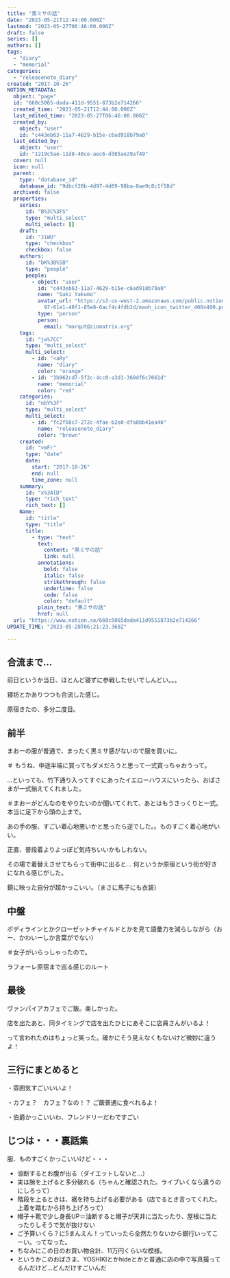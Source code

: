 ```yaml
---
title: "黒ミサの話"
date: "2023-05-21T12:44:00.000Z"
lastmod: "2023-05-27T06:46:00.000Z"
draft: false
series: []
authors: []
tags:
  - "diary"
  - "memorial"
categories:
  - "releasenote_diary"
created: "2017-10-26"
NOTION_METADATA:
  object: "page"
  id: "660c5065-dada-411d-9551-873b2e714266"
  created_time: "2023-05-21T12:44:00.000Z"
  last_edited_time: "2023-05-27T06:46:00.000Z"
  created_by:
    object: "user"
    id: "c443eb63-11a7-4629-b15e-c6ad918b79a0"
  last_edited_by:
    object: "user"
    id: "1219c5ae-11d8-48ce-aec6-d385ae29af49"
  cover: null
  icon: null
  parent:
    type: "database_id"
    database_id: "9dbcf20b-4d97-4d69-98ba-8ae9c8c1f58d"
  archived: false
  properties:
    series:
      id: "B%3C%3FS"
      type: "multi_select"
      multi_select: []
    draft:
      id: "JiWU"
      type: "checkbox"
      checkbox: false
    authors:
      id: "bK%3B%5B"
      type: "people"
      people:
        - object: "user"
          id: "c443eb63-11a7-4629-b15e-c6ad918b79a0"
          name: "Saki Yakumo"
          avatar_url: "https://s3-us-west-2.amazonaws.com/public.notion-static.com/3ad1c4\
            97-61e1-48f1-85e8-6acf4c4fdb2d/maoh_icon_twitter_400x400.png"
          type: "person"
          person:
            email: "marqut@ziomatrix.org"
    tags:
      id: "jw%7CC"
      type: "multi_select"
      multi_select:
        - id: "<aRy"
          name: "diary"
          color: "orange"
        - id: "3b962cd7-5f2c-4cc0-a3d1-369df6c7661d"
          name: "memorial"
          color: "red"
    categories:
      id: "nbY%3F"
      type: "multi_select"
      multi_select:
        - id: "fc2f58c7-272c-4fae-b2e0-dfa8bb41ea46"
          name: "releasenote_diary"
          color: "brown"
    created:
      id: "vmFr"
      type: "date"
      date:
        start: "2017-10-26"
        end: null
        time_zone: null
    summary:
      id: "x%3AlD"
      type: "rich_text"
      rich_text: []
    Name:
      id: "title"
      type: "title"
      title:
        - type: "text"
          text:
            content: "黒ミサの話"
            link: null
          annotations:
            bold: false
            italic: false
            strikethrough: false
            underline: false
            code: false
            color: "default"
          plain_text: "黒ミサの話"
          href: null
  url: "https://www.notion.so/660c5065dada411d9551873b2e714266"
UPDATE_TIME: "2023-05-28T06:21:23.368Z"

---
```

<link rel="stylesheet" href="https://cdn.jsdelivr.net/npm/katex@0.16.2/dist/katex.min.css" integrity="sha384-bYdxxUwYipFNohQlHt0bjN/LCpueqWz13HufFEV1SUatKs1cm4L6fFgCi1jT643X" crossorigin="anonymous">


## 合流まで…


前日というか当日、ほとんど寝ずに参戦したせいでしんどい。。。


寝坊とかありつつも合流した感じ。


原宿きたの、多分二度目。


## 前半


まおーの服が普通で、まったく黒ミサ感がないので服を買いに。


＃ もうね、中途半端に買ってもダメだろうと思って一式買っちゃおうって。


…といっても、竹下通り入ってすぐにあったイエローハウスにいったら、おばさまが一式揃えてくれました。


＃まおーがどんなのをやりたいのか聞いてくれて、あとはもうさっくりと一式。本当に足下から頭の上まで。


あの手の服、すごい着心地悪いかと思ったら逆でした。。ものすごく着心地がいい。


正直、普段着よりよっぽど気持ちいいかもしれない。


その場で着替えさせてもらって街中に出ると… 何というか原宿という街が好きになれる感じがした。


鏡に映った自分が超かっこいい。（まさに馬子にも衣装）


## 中盤


ボディラインとかクローゼットチャイルドとかを見て語彙力を減らしながら（おー、かわいーしか言葉がでない）


＃女子がいらっしゃったので。


ラフォーレ原宿まで巡る感じのルート


## 最後


ヴァンパイアカフェでご飯。楽しかった。


店を出たあと、同タイミングで店を出たひとにあそこに店員さんがいるよ！


って言われたのはちょっと笑った。確かにそう見えなくもないけど微妙に違うよ！


## 三行にまとめると


・雰囲気すごいいいよ！


・カフェ？　カフェ？なの！？ ご飯普通に食べれるよ！


・伯爵かっこいいわ、フレンドリーだわですごい


## じつは・・・裏話集


服、ものすごくかっこいいけど・・・

- 油断するとお腹が出る（ダイエットしないと…）
- 実は腕を上げると多分破れる（ちゃんと確認された。ライブいくなら違うのにしろって）
- 階段を上るときは、裾を持ち上げる必要がある（店でるとき言ってくれた。上着を踏むから持ち上げろって）
- 帽子＋靴で少し身長UP＝油断すると帽子が天井に当たったり、屋根に当たったりしそうで気が抜けない
- ご予算いくら？に5まんえん！っていったら全然たりないから銀行いってこーい。ってなった。
- ちなみにこの日のお買い物合計、11万円くらいな模様。
- というかこのおばさま、YOSHIKIとかhideとかと普通に店の中で写真撮ってるんだけど…どんだけすごいんだ
